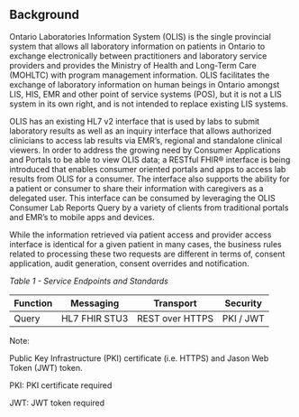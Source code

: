 ## Background
Ontario Laboratories Information System (OLIS) is the single provincial system that allows all laboratory information on patients in Ontario to exchange electronically between practitioners and laboratory service providers and provides the Ministry of Health and Long-Term Care (MOHLTC) with program management information. OLIS facilitates the exchange of laboratory information on human beings in Ontario amongst LIS, HIS, EMR and other point of service systems (POS), but it is not a LIS system in its own right, and is not intended to replace existing LIS systems. 

OLIS has an existing HL7 v2 interface that is used by labs to submit laboratory results as well as an inquiry interface that allows authorized clinicians to access lab results via EMR’s, regional and standalone clinical viewers. In order to address the growing need by Consumer Applications and Portals to be able to view OLIS data; a RESTful FHIR®  interface is being introduced that enables consumer oriented portals and apps to access lab results from OLIS for a consumer.  The interface also supports the ability for a patient or consumer to share their information with caregivers as a delegated user. This interface can be consumed by leveraging the OLIS Consumer Lab Reports Query by a variety of clients from traditional portals and EMR’s to mobile apps and devices.

While the information retrieved via patient access and provider access interface is identical for a given patient in many cases, the business rules related to processing these two requests are different in terms of, consent application, audit generation, consent overrides and notification.

*Table 1 - Service Endpoints and Standards*

| Function | Messaging     | Transport       | Security  |
|----------|---------------|-----------------|-----------|
| Query    | HL7 FHIR STU3 | REST over HTTPS | PKI / JWT |

Note:

Public Key Infrastructure (PKI) certificate (i.e. HTTPS) and Jason Web Token (JWT) token.

PKI: PKI certificate required

JWT: JWT token required




